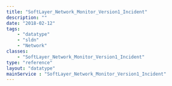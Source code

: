 ```yaml
---
title: "SoftLayer_Network_Monitor_Version1_Incident"
description: ""
date: "2018-02-12"
tags:
    - "datatype"
    - "sldn"
    - "Network"
classes:
    - "SoftLayer_Network_Monitor_Version1_Incident"
type: "reference"
layout: "datatype"
mainService : "SoftLayer_Network_Monitor_Version1_Incident"
---
```

